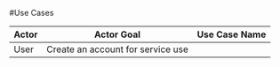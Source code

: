 #Use Cases


Actor | Actor Goal | Use Case Name
----- | -----------|--------------
User  | Create an account for service use |  
